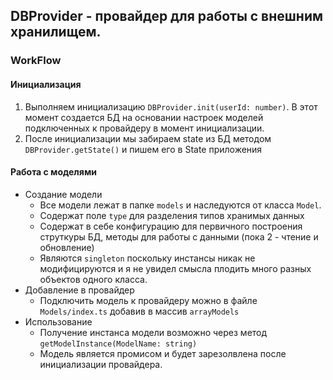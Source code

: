 ## DBProvider - провайдер для работы с внешним хранилищем.

### WorkFlow
 #### Инициализация
1. Выполняем инициализацию ``DBProvider.init(userId: number)``. В этот момент создается БД на основании настроек моделей подключенных к провайдеру в момент инициализации.
2. После инициализации мы забираем state из БД методом ``DBProvider.getState()`` и пишем его в State приложения

 #### Работа с моделями
- Создание модели
    * Все модели лежат в папке `models` и наследуются от класса `Model`.
    * Содержат поле `type` для разделения типов хранимых данных
    * Содержат в себе конфигурацию для первичного построения струткуры БД, методы для работы с данными (пока 2 - чтение и обновление)
    * Являются `singleton`  поскольку инстансы никак не модифицируются и я не увидел смысла плодить много разных объектов одного класса.
- Добавление в провайдер
    * Подключить модель к провайдеру можно в файле `Models/index.ts` добавив в массив `arrayModels` 
- Использование    
    * Получение инстанса модели возможно через метод `getModelInstance(ModelName: string)`
    * Модель является промисом и будет зарезолвлена после инициализации провайдера.

  
